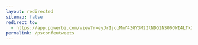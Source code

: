 ```yaml
---
layout: redirected
sitemap: false
redirect_to:
  - https://app.powerbi.com/view?r=eyJrIjoiMmY4ZGY3M2ItNDQ2NS00OWI4LTk2MzAtYjM3ZmVkZTQ1ZWNkIiwidCI6ImIxMjIyNDdlLTFlYmYtNGI1Mi1iMzA5LWMyYWE3NDM2ZmM2YiIsImMiOjh9
permalink: /psconfeutweets
---
```


